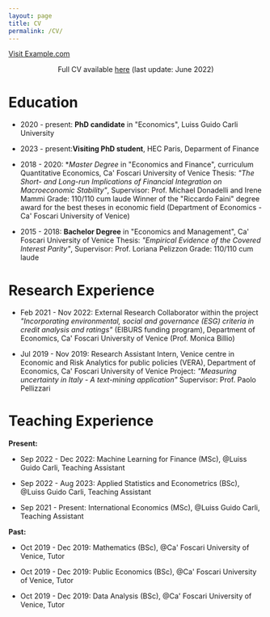 ```yaml
---
layout: page
title: CV
permalink: /CV/
---
```

<a href="https://www.example.com">Visit Example.com</a>

<div style="text-align:center;"> Full CV available <a href=https://www.dropbox.com/s/auwzhtjmo37omlx/CV.pdf?dl=0">here</a> (last update: June 2022)</div>

# Education
- 2020 - present: **PhD candidate** in "Economics", Luiss Guido Carli University

- 2023 - present:**Visiting PhD student**, HEC Paris, Deparment of Finance

- 2018 - 2020: **Master Degree* in "Economics and Finance", curriculum Quantitative Economics, Ca' Foscari University of Venice
    Thesis: *"The Short- and Long-run Implications of Financial Integration on Macroeconomic Stability"*, Supervisor: Prof. Michael Donadelli and Irene Mammi
    Grade: 110/110 cum laude 
    Winner of the "Riccardo Faini" degree award for the best theses in economic field (Department of Economics - Ca' Foscari University of Venice)

- 2015 - 2018: **Bachelor Degree** in "Economics and Management", Ca' Foscari University of Venice
    Thesis: *"Empirical Evidence of the Covered Interest Parity"*, Supervisor: Prof. Loriana Pelizzon
    Grade: 110/110 cum laude

# Research Experience
- Feb 2021 - Nov 2022: External Research Collaborator within the project  *"Incorporating environmental, social and governance (ESG) criteria in credit analysis and ratings"* (EIBURS funding program), Department of Economics, Ca' Foscari University of Venice (Prof. Monica Billio)

- Jul 2019 - Nov 2019: Research Assistant Intern, Venice centre in Economic and Risk Analytics for public policies (VERA), Department of Economics, Ca' Foscari University of Venice
    Project: *"Measuring uncertainty in Italy  - A text-mining application"* 
    Supervisor: Prof. Paolo Pellizzari

# Teaching Experience

**Present:**

- Sep 2022 - Dec 2022: Machine Learning for Finance (MSc), @Luiss Guido Carli, Teaching Assistant
 
- Sep 2022 - Aug 2023: Applied Statistics and Econometrics (BSc), @Luiss Guido Carli, Teaching Assistant

- Sep 2021 - Present: International Economics (MSc),  @Luiss Guido Carli, Teaching Assistant 

**Past:**

- Oct 2019 - Dec 2019: Mathematics (BSc), @Ca' Foscari University of Venice, Tutor

- Oct 2019 - Dec 2019: Public Economics (BSc), @Ca' Foscari University of Venice, Tutor

- Oct 2019 - Dec 2019: Data Analysis (BSc), @Ca' Foscari University of Venice, Tutor

